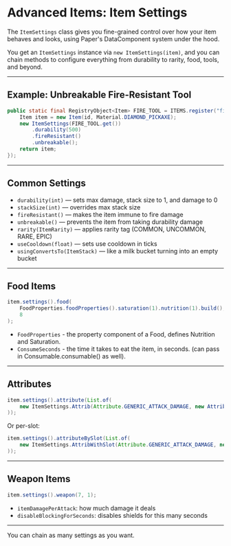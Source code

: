 # Advanced Items: Item Settings

The `ItemSettings` class gives you fine-grained control over how your item behaves and looks, using Paper's DataComponent system under the hood.

You get an `ItemSettings` instance via `new ItemSettings(item)`, and you can chain methods to configure everything from durability to rarity, food, tools, and beyond.

---

## Example: Unbreakable Fire-Resistant Tool

```java
public static final RegistryObject<Item> FIRE_TOOL = ITEMS.register("fire_tool", (name, id) -> {
    Item item = new Item(id, Material.DIAMOND_PICKAXE);
    new ItemSettings(FIRE_TOOL.get())
        .durability(500)
        .fireResistant()
        .unbreakable();
    return item;
});
```

---

## Common Settings

- `durability(int)` — sets max damage, stack size to 1, and damage to 0
- `stackSize(int)` — overrides max stack size
- `fireResistant()` — makes the item immune to fire damage
- `unbreakable()` — prevents the item from taking durability damage
- `rarity(ItemRarity)` — applies rarity tag (COMMON, UNCOMMON, RARE, EPIC)
- `useCooldown(float)` — sets use cooldown in ticks
- `usingConvertsTo(ItemStack)` — like a milk bucket turning into an empty bucket

---

## Food Items

```java
item.settings().food(
    FoodProperties.foodProperties().saturation(1).nutrition(1).build(),
    8
);
```
- `FoodProperties` - the property component of a Food, defines Nutrition and Saturation.
- `ConsumeSeconds` - the time it takes to eat the item, in seconds. (can pass in Consumable.consumable() as well).
---

## Attributes

```java
item.settings().attribute(List.of(
    new ItemSettings.Attrib(Attribute.GENERIC_ATTACK_DAMAGE, new AttributeModifier(UUID.randomUUID(), "attack", 6.0, AttributeModifier.Operation.ADD_NUMBER))
));
```

Or per-slot:

```java
item.settings().attributeBySlot(List.of(
    new ItemSettings.AttribWithSlot(Attribute.GENERIC_ATTACK_DAMAGE, new AttributeModifier(UUID.randomUUID(), "attack", 6.0, AttributeModifier.Operation.ADD_NUMBER), EquipmentSlotGroup.MAINHAND)
));
```

---

## Weapon Items

```java
item.settings().weapon(7, 1);
```

- `itemDamagePerAttack`: how much damage it deals
- `disableBlockingForSeconds`: disables shields for this many seconds

---

You can chain as many settings as you want.
